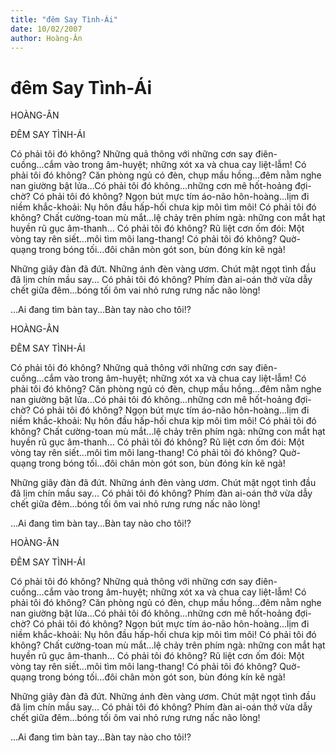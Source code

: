 ```yaml
---
title: "đêm Say Tình-Ái"
date: 10/02/2007
author: Hoàng-Ân
---
```


# đêm Say Tình-Ái

HOÀNG-ÂN


ĐÊM SAY TÌNH-ÁI

Có phải tôi đó không?
Những quả thông với những cơn say điên-cuồng...cắm vào trong âm-huyệt; những xót xa và chua cay liệt-lẫm!
Có phải tôi đó không?
Căn phòng ngủ có đèn, chụp mầu hồng...đêm nằm nghe nan giường bật lửa...Có phải tôi đó không...những cơn mê hốt-hoảng đợi-chờ?
Có phải tôi đó không?
Ngọn bút mực tím áo-não hôn-hoàng...lịm đi niềm khắc-khoải: Nụ hôn đầu hấp-hối chưa kịp môi tìm môi!
Có phải tôi đó không?
Chất cường-toan mù mắt...lệ chảy trên phím ngà: những con mắt hạt huyền rũ gục âm-thanh...
Có phải tôi đó không?
Rũ liệt cơn ốm đói: Một vòng tay rên siết...môi tìm môi lang-thang!
Có phải tôi đó không?
Quờ-quạng trong bóng tối...đôi chân mòn gót son, bùn đóng kín kẽ ngà!

Những giây đàn đã đứt.  Những ánh đèn vàng ươm.  Chút mật ngọt tình đầu đã lịm chín mầu say...
Có phải tôi đó không?
Phím đàn ai-oán thở vừa dẫy chết giữa đêm...bóng tối ôm vai nhỏ rưng rưng nấc não lòng!

...Ai đang tìm bàn tay...Bàn tay nào cho tôi!?

HOÀNG-ÂN


ĐÊM SAY TÌNH-ÁI

Có phải tôi đó không?
Những quả thông với những cơn say điên-cuồng...cắm vào trong âm-huyệt; những xót xa và chua cay liệt-lẫm!
Có phải tôi đó không?
Căn phòng ngủ có đèn, chụp mầu hồng...đêm nằm nghe nan giường bật lửa...Có phải tôi đó không...những cơn mê hốt-hoảng đợi-chờ?
Có phải tôi đó không?
Ngọn bút mực tím áo-não hôn-hoàng...lịm đi niềm khắc-khoải: Nụ hôn đầu hấp-hối chưa kịp môi tìm môi!
Có phải tôi đó không?
Chất cường-toan mù mắt...lệ chảy trên phím ngà: những con mắt hạt huyền rũ gục âm-thanh...
Có phải tôi đó không?
Rũ liệt cơn ốm đói: Một vòng tay rên siết...môi tìm môi lang-thang!
Có phải tôi đó không?
Quờ-quạng trong bóng tối...đôi chân mòn gót son, bùn đóng kín kẽ ngà!

Những giây đàn đã đứt.  Những ánh đèn vàng ươm.  Chút mật ngọt tình đầu đã lịm chín mầu say...
Có phải tôi đó không?
Phím đàn ai-oán thở vừa dẫy chết giữa đêm...bóng tối ôm vai nhỏ rưng rưng nấc não lòng!

...Ai đang tìm bàn tay...Bàn tay nào cho tôi!?

HOÀNG-ÂN


ĐÊM SAY TÌNH-ÁI

Có phải tôi đó không?
Những quả thông với những cơn say điên-cuồng...cắm vào trong âm-huyệt; những xót xa và chua cay liệt-lẫm!
Có phải tôi đó không?
Căn phòng ngủ có đèn, chụp mầu hồng...đêm nằm nghe nan giường bật lửa...Có phải tôi đó không...những cơn mê hốt-hoảng đợi-chờ?
Có phải tôi đó không?
Ngọn bút mực tím áo-não hôn-hoàng...lịm đi niềm khắc-khoải: Nụ hôn đầu hấp-hối chưa kịp môi tìm môi!
Có phải tôi đó không?
Chất cường-toan mù mắt...lệ chảy trên phím ngà: những con mắt hạt huyền rũ gục âm-thanh...
Có phải tôi đó không?
Rũ liệt cơn ốm đói: Một vòng tay rên siết...môi tìm môi lang-thang!
Có phải tôi đó không?
Quờ-quạng trong bóng tối...đôi chân mòn gót son, bùn đóng kín kẽ ngà!

Những giây đàn đã đứt.  Những ánh đèn vàng ươm.  Chút mật ngọt tình đầu đã lịm chín mầu say...
Có phải tôi đó không?
Phím đàn ai-oán thở vừa dẫy chết giữa đêm...bóng tối ôm vai nhỏ rưng rưng nấc não lòng!

...Ai đang tìm bàn tay...Bàn tay nào cho tôi!?
